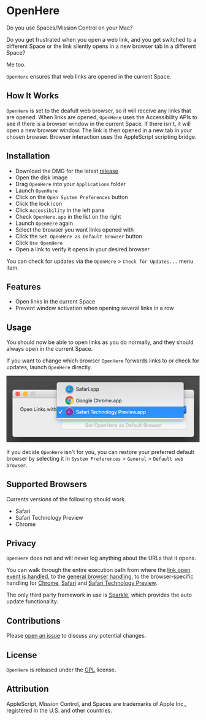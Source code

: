 # OpenHere

Do you use Spaces/Mission Control on your Mac?

Do you get frustrated when you open a web link, and you get switched to a
different Space or the link silently opens in a new browser tab in a different
Space?

Me too.

`OpenHere` ensures that web links are opened in the current Space.

## How It Works

`OpenHere` is set to the deafult web browser, so it will receive any links that
are opened. When links are opened, `OpenHere` uses the Accessibility APIs to see
if there is a browser window in the current Space. If there isn't, it will open
a new browser window. The link is then opened in a new tab in your chosen
browser. Browser interaction uses the AppleScript scripting bridge.

## Installation

* Download the DMG for the latest
  [release](https://github.com/marcisme/OpenHere/releases)
* Open the disk image
* Drag `OpenHere` into your `Applications` folder
* Launch `OpenHere`
* Click on the `Open System Preferences` button
* Click the lock icon
* Click `Accessibility` in the left pane
* Check `OpenHere.app` in the list on the right
* Launch `OpenHere` again
* Select the browser you want links opened with
* Click the `Set OpenHere as Default Browser` button
* Click `Use OpenHere`
* Open a link to verify it opens in your desired browser

You can check for updates via the `OpenHere` > `Check for Updates...` menu item.

## Features

* Open links in the current Space
* Prevent window activation when opening several links in a row

## Usage

You should now be able to open links as you do normally, and they should always
open in the current Space.

If you want to change which browser `OpenHere` forwards links to or check for
updates, launch `OpenHere` directly.

![Select Browser](/images/select-browser.png)

If you decide `OpenHere` isn't for you, you can restore your preferred default
browser by selecting it in `System Preferences` > `General` > `Default web
browser`.

## Supported Browsers

Currents versions of the following should work.

* Safari
* Safari Technology Preview
* Chrome

## Privacy

`OpenHere` does not and will never log anything about the URLs that it opens.

You can walk through the entire execution path from where the [link open event
is handled](/OpenHere/AppDelegate.swift#L80-L86), to the [general
browser handling](/OpenHere/BrowserManager.swift#L80-L95), to the
browser-specific handling for [Chrome](/OpenHere/Browsers/Chrome.m),
[Safari](/OpenHere/Browsers/Safari.m) and [Safari Technology
Preview](/OpenHere/Browsers/SafariTechnologyPreview.m).

The only third party framework in use is [Sparkle](https://sparkle-project.org),
which provides the auto update functionality.

## Contributions

Please [open an issue](https://github.com/marcisme/OpenHere/issues/new) to discuss any potential changes.

## License

`OpenHere` is released under the [GPL](/LICENSE) license.

## Attribution

AppleScript, Mission Control, and Spaces are trademarks of Apple Inc.,
registered in the U.S. and other countries.


